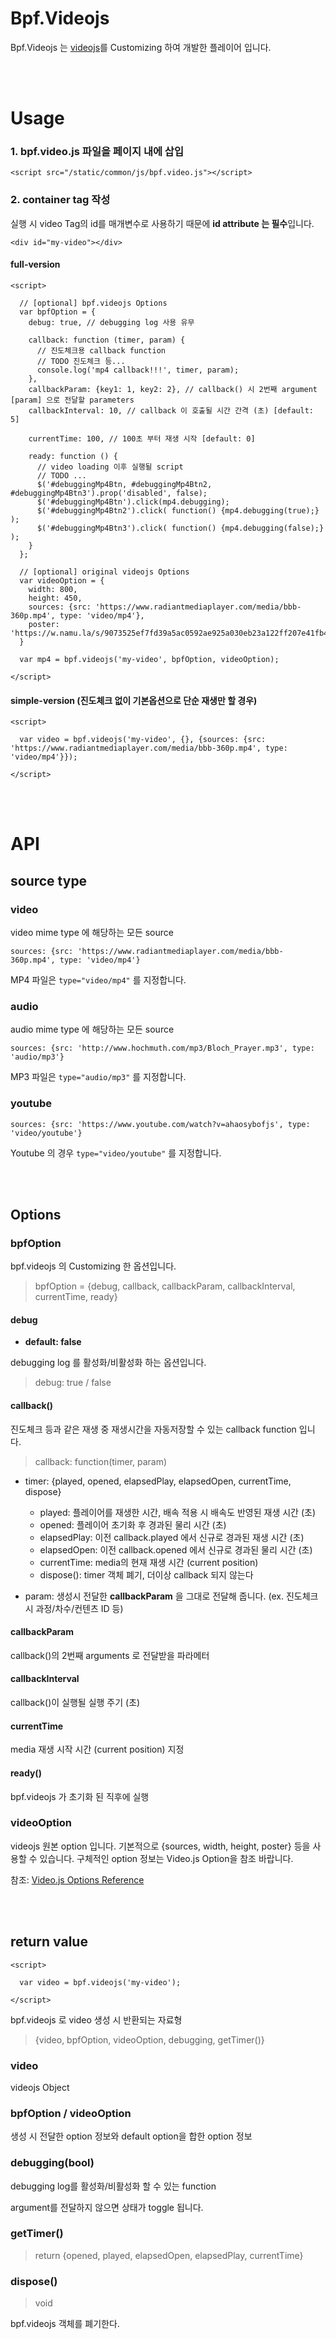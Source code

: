 # Bpf.Videojs

Bpf.Videojs 는 [videojs](https://videojs.com)를 Customizing 하여 개발한 플레이어 입니다.


<br><br>


# Usage
### 1. bpf.video.js 파일을 페이지 내에 삽입

```
<script src="/static/common/js/bpf.video.js"></script>
```


### 2. container tag 작성
실행 시 video Tag의 id를 매개변수로 사용하기 때문에 **id attribute 는 필수**입니다.


```
<div id="my-video"></div>
```



#### full-version
```
<script>

  // [optional] bpf.videojs Options
  var bpfOption = {
    debug: true, // debugging log 사용 유무
    
    callback: function (timer, param) {
      // 진도체크용 callback function
      // TODO 진도체크 등... 
      console.log('mp4 callback!!!', timer, param);
    },
    callbackParam: {key1: 1, key2: 2}, // callback() 시 2번째 argument [param] 으로 전달할 parameters
    callbackInterval: 10, // callback 이 호출될 시간 간격 (초) [default: 5]
    
    currentTime: 100, // 100초 부터 재생 시작 [default: 0]
    
    ready: function () {
      // video loading 이후 실행될 script
      // TODO ...
      $('#debuggingMp4Btn, #debuggingMp4Btn2, #debuggingMp4Btn3').prop('disabled', false);
      $('#debuggingMp4Btn').click(mp4.debugging);
      $('#debuggingMp4Btn2').click( function() {mp4.debugging(true);} );
      $('#debuggingMp4Btn3').click( function() {mp4.debugging(false);} );
    }
  };
  
  // [optional] original videojs Options
  var videoOption = {
    width: 800, 
    height: 450, 
    sources: {src: 'https://www.radiantmediaplayer.com/media/bbb-360p.mp4', type: 'video/mp4'},
    poster: 'https://w.namu.la/s/9073525ef7fd39a5ac0592ae925a030eb23a122ff207e41fb4f2867bbcb4db2df961ab065f3975196f04302569878624fd23fc41a1b6e0aa92b78835064f3b7572bf9a811fefa0eb422fa503f7273541deba6e35c0a710f05bbd2bbd0d06092f'
  }

  var mp4 = bpf.videojs('my-video', bpfOption, videoOption);
  
</script>
```


#### simple-version (진도체크 없이 기본옵션으로 단순 재생만 할 경우)
```
<script>

  var video = bpf.videojs('my-video', {}, {sources: {src: 'https://www.radiantmediaplayer.com/media/bbb-360p.mp4', type: 'video/mp4'}});
  
</script>
```



<br><br>


# API

## source type

### video
video mime type 에 해당하는 모든 source

```
sources: {src: 'https://www.radiantmediaplayer.com/media/bbb-360p.mp4', type: 'video/mp4'}
```

MP4 파일은 `type="video/mp4"` 를 지정합니다.



### audio
audio mime type 에 해당하는 모든 source

```
sources: {src: 'http://www.hochmuth.com/mp3/Bloch_Prayer.mp3', type: 'audio/mp3'}
```

MP3 파일은 `type="audio/mp3"` 를 지정합니다.




### youtube

```
sources: {src: 'https://www.youtube.com/watch?v=ahaosybofjs', type: 'video/youtube'}
```

Youtube 의 경우 `type="video/youtube"` 를 지정합니다.


<br><br>

## Options

### bpfOption

bpf.videojs 의 Customizing 한 옵션입니다.


> bpfOption = {debug, callback, callbackParam, callbackInterval, currentTime, ready}



#### debug

* **default: false**

debugging log 를 활성화/비활성화 하는 옵션입니다.


> debug: true / false



#### callback()

진도체크 등과 같은 재생 중 재생시간을 자동저장할 수 있는 callback function 입니다.


> callback: function(timer, param)


* timer: {played, opened, elapsedPlay, elapsedOpen, currentTime, dispose}
    * played: 플레이어를 재생한 시간, 배속 적용 시 배속도 반영된 재생 시간 (초)
    * opened: 플레이어 초기화 후 경과된 물리 시간 (초)
    * elapsedPlay: 이전 callback.played 에서 신규로 경과된 재생 시간 (초)
    * elapsedOpen: 이전 callback.opened 에서 신규로 경과된 물리 시간 (초)
    * currentTime: media의 현재 재생 시간 (current position)
    * dispose(): timer 객체 폐기, 더이상 callback 되지 않는다

* param: 생성시 전달한 **callbackParam** 을 그대로 전달해 줍니다. (ex. 진도체크 시 과정/차수/컨텐츠 ID 등)


#### callbackParam

callback()의 2번째 arguments 로 전달받을 파라메터


#### callbackInterval

callback()이 실행될 실행 주기 (초)



#### currentTime

media 재생 시작 시간 (current position) 지정





#### ready()

bpf.videojs 가 초기화 된 직후에 실행






### videoOption

videojs 원본 option 입니다. 
기본적으로 {sources, width, height, poster} 등을 사용할 수 있습니다.
구체적인 option 정보는 Video.js Option을 참조 바랍니다.

참조: [Video.js Options Reference](https://docs.videojs.com/tutorial-options.html)




<br><br>

## return value

```
<script>

  var video = bpf.videojs('my-video');
  
</script>
```



bpf.videojs 로 video 생성 시 반환되는 자료형


> {video, bpfOption, videoOption, debugging, getTimer()}


### video

videojs Object


### bpfOption / videoOption

생성 시 전달한 option 정보와 default option을 합한 option 정보


### debugging(bool)

debugging log를 활성화/비활성화 할 수 있는 function

argument를 전달하지 않으면 상태가 toggle 됩니다.


### getTimer()

> return {opened, played, elapsedOpen, elapsedPlay, currentTime}



### dispose()

> void

bpf.videojs 객체를 폐기한다.






